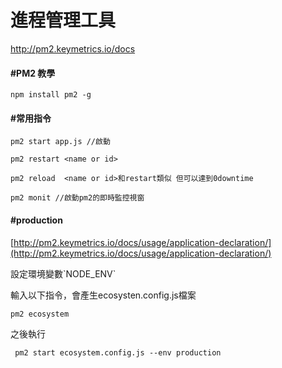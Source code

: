 # 進程管理工具

http://pm2.keymetrics.io/docs

#### \#PM2 教學

```
npm install pm2 -g
```

#### \#常用指令

```
pm2 start app.js //啟動

pm2 restart <name or id>

pm2 reload  <name or id>和restart類似 但可以達到0downtime

pm2 monit //啟動pm2的即時監控視窗
```

#### 

#### \#production

[http://pm2.keymetrics.io/docs/usage/application-declaration/](http://pm2.keymetrics.io/docs/usage/application-declaration/)

設定環境變數\`NODE\_ENV\`

輸入以下指令，會產生ecosysten.config.js檔案

```
pm2 ecosystem
```

之後執行

```
 pm2 start ecosystem.config.js --env production
```



